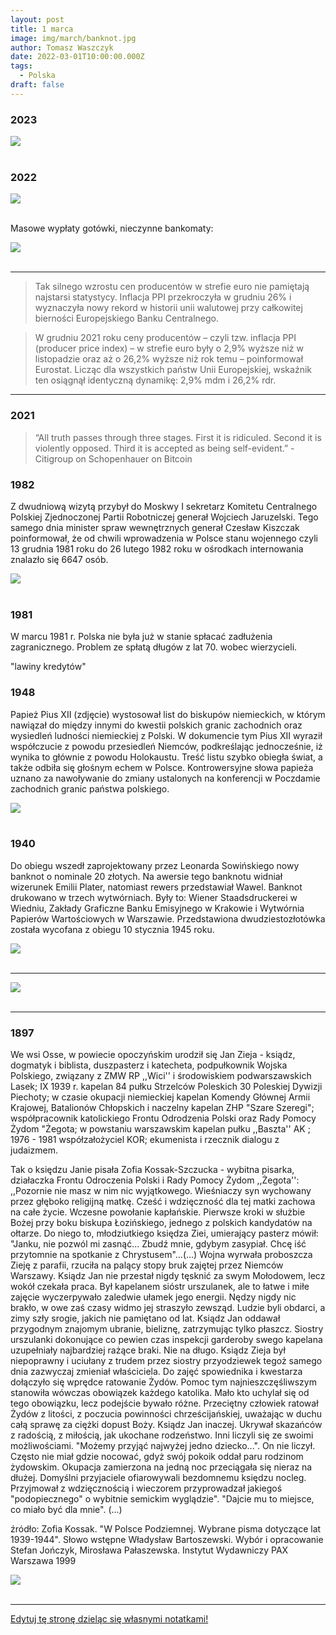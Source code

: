 ```yaml
---
layout: post
title: 1 marca
image: img/march/banknot.jpg
author: Tomasz Waszczyk
date: 2022-03-01T10:00:00.000Z
tags:
  - Polska
draft: false
---
```


### 2023

<img src="./img/march/dobrowolnie.jpg"><br><br>

### 2022

<img src="./img/march/cenymaksymalne.png"><br><br>

Masowe wypłaty gotówki, nieczynne bankomaty:

<img src="./img/march/bankomat.png"><br><br>

---

> Tak silnego wzrostu cen producentów w strefie euro nie pamiętają najstarsi statystycy. Inflacja PPI przekroczyła w grudniu 26% i wyznaczyła nowy rekord w historii unii walutowej przy całkowitej bierności Europejskiego Banku Centralnego.

> W grudniu 2021 roku ceny producentów – czyli tzw. inflacja PPI (producer price index) – w strefie euro były o 2,9% wyższe niż w listopadzie oraz aż o 26,2% wyższe niż rok temu – poinformował Eurostat. Licząc dla wszystkich państw Unii Europejskiej, wskaźnik ten osiągnął identyczną dynamikę: 2,9% mdm i 26,2% rdr.

---

### 2021

> “All truth passes through three stages. First it is ridiculed. Second it is violently opposed. Third it is accepted as being self-evident.” - Citigroup on Schopenhauer on Bitcoin

<!-- ### 2020 -->

<!-- ==================================================================================================================================================================================================================================================
1) Lista tematow prezentacji wraz z przewidywanym planem powinna byc dostarczona do godziny 17:00 dnia poprzedzajacego spotkanie
2) Transmisja ze spotkania odbywa sie na slacku - kanal #pdm (potrzeba miec wersje desktop slacka)
3) Do wyswietlania slajdow na rzutniku uzywamy dedykowanego laptopa z IT, takze glos jest transmitowany za posrednictwem tego laptopa
4) Osoba, ktora ma pierwsza prezentacje jest odpowiedzialna za sprawdzenie czy sprzet jest na miejsu i zestawienie calosci - w razie braku sprzetu w sali trzeba kontaktowac sie z IT
5) Mamy dedykowane konto na slacku, ktore powinno byc uzywane na dedykowanym laptopie (iteration.demos@relayr.io/PiatkoweDem0$#)
6) Prezentowanie slajdow oraz demonstracje odbywaja sie z komputera osoby prezentujacej
7) Dla usprawnienia przechodzenia miedzy prezentacjami osoby prezentujace powinny byc wczesniej wdzwonione na spotkanie na swoich laptopach z wyciszonym dzwiekiem oraz wyciszonym mikrofonem
8) Slajdy dotyczace pracy oraz planow na przyszla iteracje poszczegolnych zespolow:
       a) powinny znajdowac sie w odpowiednim katalogu na google drive przed spotkaniem
       b) slajdy powinny w jasny sposob okreslac co z poprzedniej iteracji zostalo zrobione a co nie
       c) w czasie prezentacji nacisk powinien byc polozony na tematy dotyczace produktu jako calosci oraz tematow, ktore maja wplyw na inne zespoly
       d) na koncu prezentacji jest czas na pytania - w tym momencie istnieje mozliwosc dopytania sie o szczegoly tematow, ktore byly przedstawione skrotowo
       e) na koncu prezentacji jest tez czas na ostateczny feedback co do planow ze strony pozostalych zespolow
       f) maksymalny czas na prezentacje to 10 minut - nie liczac pytan (zalecany jest czas krotszy aby wraz z pytaniami zmiescic sie w 10 minutach)
9) Demonstracje oraz relacje z konferencji nie podlegaja  ograniczeniom z punktu 8
10) Po spotkaniu do konca dnia wszystkie uaktualnione slajdy powinny znalezc sie w dedykowanym katalogu na google drive

================================================================================================================================================================================================================================================== 

### 2021

Szkoleniowa ZGNILIZNA
Z dniem 12 lutego 2021r zakończyłem współpracę z „Albrecht International”. Po ponad dwóch latach promowania tej marki podczas setek wystąpień na żywo, budowania społeczności biznesowej na spotkaniach regionalnych w Polsce i za granicą, webinarach i wszędzie tam gdzie tylko mogłem, spakowałem manatki i zrezygnowałem z dnia na dzień. Główny powód odejścia zostawiam dla siebie (i mam głęboką nadzieję, że brudów nie będę musiał upubliczniać) a jeden z innych powodów przedstawiam na załączonym obrazku. 
👉Na co dzień większość czasu poświęcam nieruchomościom a szkoleniami zajmowałem się tylko dodatkowo: z pasji do edukacji, chęci poznania nowych osób i tworzenia nowych relacji. W najbliższej przyszłości na pewno się to nie zmieni, gdyż w przeciwieństwie do firm stricte szkoleniowych nie mam zamiaru robić masówki i opierać swojej działalności wyłącznie na sprzedaży kursów. I to jest jeden z kolejnych powodów, dla których nie chce się identyfikować z pewnymi osobami czy markami. 
👉Dla niektórych nieważne jest to ile osób będzie miało dostęp do danej wiedzy, czy nie będzie przez to na rynku za dużej konkurencji i czy biznes się przez to nie wysypie tak jak podnajem mieszkań na pokoje (z którego szkolenie wciąż przez różne osoby jest wpychane kolejnym nieświadomym osobom z obietnicą świetnego biznesu), liczy się tylko sprzedaż kursu i jak największy przychód. Jak już się przestanie sprzedawać jedno to się wymyśli coś kolejnego, bez względu na to czy kiedykolwiek się to robiło. 
👉I takim też właśnie sposobem DZISIAJ powstało nowe szkolenie z biznesu kwater pracowniczych. Od ponad dwóch lat szkolę i tworzę tą społeczność, poświęcając na pomoc ludziom praktycznie cały swój czas i aż do dzisiaj na stronie internetowej widniała jeszcze informacja, że szkolenie jest prowadzone przeze mnie. Ale już po południu na mój kolejny wniosek o usunięcie stworzonych przeze mnie produktów zostałem poinformowany, że pomimo mojego odejścia szkolenie z biznesu kwater dalej jest sprzedawane, z tym że to szkolenie jeszcze nie istnieje a klienci z okazji „wielkiej ,urodzinowej promocji, która jest raz na 30 lat” na razie kupują produkt, którego tak naprawdę nie ma 😃 Wystarczy zmienić osobę prowadzącą i zrobić nowe prezentacje i wszystko gotowe. 
👉i za jakiś czas ktoś, kto zawsze nazywał ten biznes „śmiesznymi kwaterami”, często mówił że ten biznes za 2 lata padnie a osoby zajmujące się tym nazywał „dzbanami” będzie teraz z tego zagadnienia „uczył”. Wystarczy zrobić promocję, sprzedać i opowiadać o czymś z czym nie ma się ani grama doświadczenia. Ten sam program, te same ułożone przeze mnie teksty, te same pliki, ale inny „lepszy” prelegent.  Świeżaki i tak to łykną bo się wrzuci profesjonalne zdjęcie czy grafikę na Facebooka i podkoloruje cyferki . Bo tu właśnie chodzi wyłącznie o cyferki – cyferki ze sprzedaży a nie o Twoją edukację. Sprzedaje się to co idzie – jak to w handlu 😊
👉Oczywiście to nie jedyny i nie najgorszy przykład szkoleniowej zgnilizny, znam jeszcze osoby, które promują swoje szkolenia a w międzyczasie sprzedają po cichu swoje biznesy, z których szkolą. Takie to super biznesy. Znam osobę, która na swojej stronie internetowej sprzedawała szkolenie z biznesu kwater a dopiero po ponad roku zaczęła to robić. Można?  Wszystko można tylko trzeba umieć wbić się z artykułem do branżowej gazety albo zapłacić za okładkę i eksperckość już masz załatwioną. Pozdro dla kumatych 🐕‍🦺🐕‍🦺🐕‍🦺🐕‍🦺🐕‍🦺
👉Kończąc temat jestem bardzo dumny z tego, że przy współpracy z Albrecht International udało mi się chociaż częściowo spełnić swoją misję i wpłynąć na zmianę standardu najmu pracowniczego w Polsce, wyszkoliłem kilkaset osób i na tym przygoda się kończy, mój kurs będę w przyszłości organizował tylko w rozszerzonej wersji, dla mocno ograniczonej liczby osób i za wyższą cenę. Jeśli sporo moich kursantów zarabia po kilkanaście / kilkadziesiąt tys. złotych miesięcznie to ja nie widzę powodu, dlaczego kurs miałby być tani, ogólnodostępny i powodował zachwianie biznesu dla osób, które zaryzykowały wchodząc w niego wcześniej gdy nie było to jeszcze popularne i rozdmuchane jako dochodowe.
👉Lecę oglądać meczyk  a przez najbliższy miesiąc odcinam się od obowiązków, po kilku latach pracy na dwa etaty i ogromnego poświęcenia łącznie z własnym zdrowiem czas zadbać trochę o siebie a dla chętnych mówię: do zobaczenia niebawem! Jeśli tylko opracuję jak wprowadzić do tej branży lepszą jakość to będzie Wam i innym co oceniać. 
👉Przy okazji pragnę podziękować każdej z tysięcy poznanych osób dzięki mojej dwuletniej działalności, to że mogłem Was poznać sprawiło, że moje życie stało się NAPRAWDĘ bogate i nie przeliczalne na pieniądze, daliście mi prawdziwą wartość. Setki spotkań, kontaktów i setki imprez – i chociaż niektórzy twierdzą, że często przesadzaliśmy z balowaniem do rana i wątroby cierpiały to chcę powiedzieć jedno: przynajmniej nabalowaliśmy się na zapas a pandemia jeszcze trochę potrwa, premier planuje otwierać fabrykę szczepionek a fabryki to nie są krótkotrwałe inwestycje (tego akurat jestem pewien), także jeśli chodzi o mnie to niczego nie żałuję. 
👉I na koniec dziękuję osobom, które doceniły moją pracę, są na „naszej” tajnej grupie, z którymi razem udało się stworzyć prawdziwą a nie tylko wirtualną społeczność i które informują mnie na bieżąco co się dzieje, gdyż niestety zostałem dzisiaj wyrzucony z grupy na Fb na której przez 2 lata pomagałem kursantom, no cóż jakoś przeżyję. Kto chce się spotkać na żywo to zapraszam na priv, będę starał się odpisywać. 😊 Za jakiś czas się spotkamy - pamiętajcie, nie jesteście tylko cyfrą na czyimś koncie ani żadnym "dzbanem", to my to stworzyliśmy.
„Z życzeniami” uczciwych współpracowników
 Pozdrawiam

-->

### 1982

Z dwudniową wizytą przybył do Moskwy I sekretarz Komitetu Centralnego Polskiej Zjednoczonej Partii Robotniczej generał Wojciech Jaruzelski.
Tego samego dnia minister spraw wewnętrznych generał Czesław Kiszczak poinformował, że od chwili wprowadzenia w Polsce stanu wojennego czyli 13 grudnia 1981 roku do 26 lutego 1982 roku w ośrodkach internowania znalazło się 6647 osób.

<img src="./img/march/moskwa.jpg"/><br><br>

### 1981

W marcu 1981 r. Polska nie była już w stanie spłacać zadłużenia zagranicznego. Problem ze spłatą długów z lat 70. wobec wierzycieli.

"lawiny kredytów"

### 1948

Papież Pius XII (zdjęcie) wystosował list do biskupów niemieckich, w którym nawiązał do między innymi do kwestii polskich granic zachodnich oraz wysiedleń ludności niemieckiej z Polski.
W dokumencie tym Pius XII wyraził współczucie z powodu przesiedleń Niemców, podkreślając jednocześnie, iż wynika to głównie z powodu Holokaustu.
Treść listu szybko obiegła świat, a także odbiła się głośnym echem w Polsce. Kontrowersyjne słowa papieża uznano za nawoływanie do zmiany ustalonych na konferencji w Poczdamie zachodnich granic państwa polskiego.

<img src="./img/march/pius.jpg"/><br><br>

### 1940

Do obiegu wszedł zaprojektowany przez Leonarda Sowińskiego nowy banknot o nominale 20 złotych.
Na awersie tego banknotu widniał wizerunek Emilii Plater, natomiast rewers przedstawiał Wawel.
Banknot drukowano w trzech wytwórniach. Były to: Wiener Staadsdruckerei w Wiedniu, Zakłady Graficzne Banku Emisyjnego w Krakowie i Wytwórnia Papierów Wartościowych w Warszawie.
Przedstawiona dwudziestozłotówka została wycofana z obiegu 10 stycznia 1945 roku.

<img src="./img/march/banknot.jpg"/><br><br>

---

<img src="./img/march/wyzwolenie.jpg"><br><br>

---

### 1897

We wsi Osse, w powiecie opoczyńskim urodził się Jan Zieja - ksiądz, dogmatyk i biblista, duszpasterz i katecheta, podpułkownik Wojska Polskiego, związany z ZMW RP ,,Wici'' i środowiskiem podwarszawskich Lasek; IX 1939 r. kapelan 84 pułku Strzelców Poleskich 30 Poleskiej Dywizji Piechoty; w czasie okupacji niemieckiej kapelan Komendy Głównej Armii Krajowej, Batalionów Chłopskich i naczelny kapelan ZHP "Szare Szeregi"; współpracownik katolickiego Frontu Odrodzenia Polski oraz Rady Pomocy Żydom "Żegota; w powstaniu warszawskim kapelan pułku ,,Baszta'' AK ; 1976 - 1981 współzałożyciel KOR; ekumenista i rzecznik dialogu z judaizmem.

Tak o księdzu Janie pisała Zofia Kossak-Szczucka - wybitna pisarka, działaczka Frontu Odroczenia Polski i Rady Pomocy Żydom ,,Żegota'':
,,Pozornie nie masz w nim nic wyjątkowego. Wieśniaczy syn wychowany przez głęboko religijną matkę. Cześć i wdzięczność dla tej matki zachowa na całe życie. Wczesne powołanie kapłańskie. Pierwsze kroki w służbie Bożej przy boku biskupa Łozińskiego, jednego z polskich kandydatów na ołtarze. Do niego to, młodziutkiego księdza Ziei, umierający pasterz mówił: "Janku, nie pozwól mi zasnąć... Zbudź mnie, gdybym zasypiał. Chcę iść przytomnie na spotkanie z Chrystusem"...(...) Wojna wyrwała proboszcza Zieję z parafii, rzuciła na palący stopy bruk zajętej przez Niemców Warszawy. Ksiądz Jan nie przestał nigdy tęsknić za swym Mołodowem, lecz wokół czekała praca. Był kapelanem sióstr urszulanek, ale to łatwe i miłe zajęcie wyczerpywało zaledwie ułamek jego energii. Nędzy nigdy nic brakło, w owe zaś czasy widmo jej straszyło zewsząd. Ludzie byli obdarci, a zimy szły srogie, jakich nie pamiętano od lat. Ksiądz Jan oddawał przygodnym znajomym ubranie, bieliznę, zatrzymując tylko płaszcz. Siostry urszulanki dokonujące co pewien czas inspekcji garderoby swego kapelana uzupełniały najbardziej rażące braki. Nie na długo. Ksiądz Zieja był niepoprawny i uciułany z trudem przez siostry przyodziewek tegoż samego dnia zazwyczaj zmieniał właściciela. Do zajęć spowiednika i kwestarza dołączyło się wprędce ratowanie Żydów. Pomoc tym najnieszczęśliwszym stanowiła wówczas obowiązek każdego katolika. Mało kto uchylał się od tego obowiązku, lecz podejście bywało różne. Przeciętny człowiek ratował Żydów z litości, z poczucia powinności chrześcijańskiej, uważając w duchu całą sprawę za ciężki dopust Boży. Ksiądz Jan inaczej. Ukrywał skazańców z radością, z miłością, jak ukochane rodzeństwo. Inni liczyli się ze swoimi możliwościami. "Możemy przyjąć najwyżej jedno dziecko...". On nie liczył. Często nie miał gdzie nocować, gdyż swój pokoik oddał paru rodzinom żydowskim. Okupacja zamierzona na jedną noc przeciągała się nieraz na dłużej. Domyślni przyjaciele ofiarowywali bezdomnemu księdzu nocleg. Przyjmował z wdzięcznością i wieczorem przyprowadzał jakiegoś "podopiecznego" o wybitnie semickim wyglądzie". "Dajcie mu to miejsce, co miało być dla mnie". (...)

źródło: Zofia Kossak. "W Polsce Podziemnej. Wybrane pisma dotyczące lat 1939-1944". Słowo wstępne Władysław Bartoszewski. Wybór i opracowanie Stefan Jończyk, Mirosława Pałaszewska. Instytut Wydawniczy PAX Warszawa 1999

<img src="./img/march/zieja.jpg"/><br><br>

---

<a href="https://github.com/TomaszWaszczyk/historia.waszczyk.com/edit/master/src/content/march-1.md" target="_blank">Edytuj tę stronę dzieląc się własnymi notatkami!</a>
